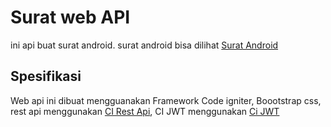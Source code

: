 # Surat web API
ini api buat surat android. 
surat android bisa dilihat [Surat Android](https://github.com/deniace/surat_android)


## Spesifikasi
Web api ini dibuat mengguanakan Framework Code igniter, Boootstrap css, rest api menggunakan [CI Rest Api](https://github.com/chriskacerguis/codeigniter-restserver), CI JWT menggunakan [Ci JWT](https://github.com/ParitoshVaidya/CodeIgniter-JWT-Sample/tree/CI3)

